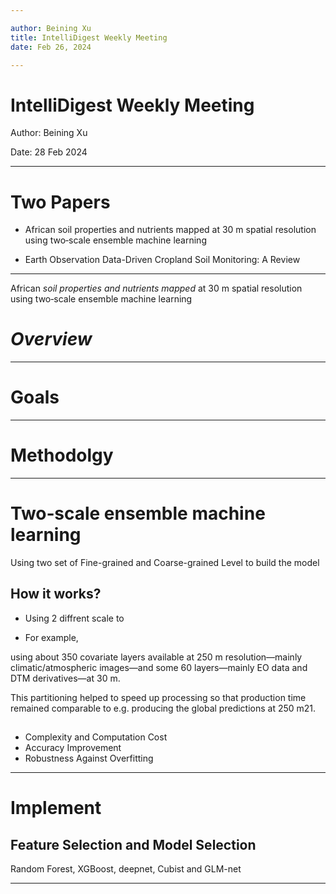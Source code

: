 ```yaml
---

author: Beining Xu
title: IntelliDigest Weekly Meeting
date: Feb 26, 2024

---
```


<link rel="stylesheet" href="../reveal.js/dist/reveal.css">
<link rel="stylesheet" href="../reveal.js/dist/theme/sky.css">  

# IntelliDigest Weekly Meeting

Author: Beining Xu

Date: 28 Feb 2024

---

# Two Papers

- African soil properties and nutrients mapped at 30 m spatial resolution using two‐scale ensemble machine learning

- Earth Observation Data-Driven Cropland Soil Monitoring: A Review

--- 



African *soil properties and nutrients mapped* at 30 m spatial resolution using two‐scale ensemble machine learning

<!-- African * *soil properties and nutrients mapped* *  -->

# *Overview*

---

# Goals



---

# Methodolgy




---

# Two‐scale ensemble machine learning

Using two set of Fine-grained and Coarse-grained Level to build the model

## How it works?

- Using 2 diffrent scale to 

- For example, 

using about 350 covariate layers available at 250 m resolution—mainly climatic/atmospheric images—and 
some 60 layers—mainly EO data and DTM derivatives—at 30 m.

This partitioning helped to speed up processing so that production time remained comparable to e.g. producing the global predictions at 250 m21.

##

- Complexity and Computation Cost 
- Accuracy Improvement 
- Robustness Against Overfitting 


---

# Implement

## Feature Selection and Model Selection


<!-- 
---


$$
y(S_B) = S_4(S_B) + S_3(S_B) + S_2(S_B) + S_1(S_B) + \varepsilon
$$

---

$$
\hat{y}(S_B) = \frac{\sum_{i=1}^{2} w_i \cdot S_i(S_B)}{\sum_{i=1}^{2} w_i}, \quad w_i = \frac{1}{\sigma^2_{i,CV}}
$$


y(φ, θ, d) = d + x1(φ, θ) + x2(φ, θ) + · · · + Xp(φ, θ)

--- -->

 Random Forest, XGBoost, deepnet, Cubist and GLM-net

---
<!-- 
# What we got

---

Earth Observation Data-Driven Cropland Soil Monitoring: A Review

# *Overview*



---

# Similarity

**with two papers**

---

1. 
1. 
1. 

---

# Comparation
with two papers

---

|  | Soil Monitoring    | nutrients mapping |
| -------- | -------- | ------- |
| Methodolgy | January  | $250    |
| February | $80     | $250    |
| March    | $420    | $250    |

--- -->